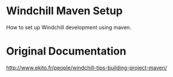 Windchill Maven Setup
=====================

How to set up Windchill development using maven.

Original Documentation
======================

http://www.ekito.fr/people/windchill-tips-building-project-maven/
